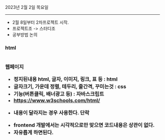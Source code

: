 2023년 2월 2일 목요일

---

- 2월 8일부터 2차프로젝트 시작.
- 프로젝트조 -> 스터디조
- 공부방법 논의

### html

<h1>
<h2>
<h3>

웹페이지

- 정지된내용 html, 글자, 이미지, 링크, 표 등 : html
- 글자크기, 가운데 정렬, 테두리, 줄간격, 꾸미는것 : css
- 기능(버튼클릭, 배너광고 등) : 자바스크립트
- https://www.w3schools.com/html/
- <p> 내용이 달라지는 경우 사용한다. 단락
- frontend 개발에서는 시각적으로만 맞으면 코드내용은 상관이 없다.
- 자유롭게 하면된다.
